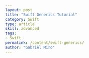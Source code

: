 ```yaml
---
layout: post
title: "Swift Generics Tutorial"
category: Swift
type: article
skill: advanced
tags:
- Swift
permalink: /content/swift-generics/
author: "Gabriel Miro"
---
```

